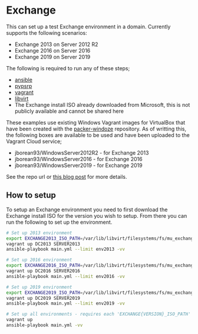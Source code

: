 # Exchange

This can set up a test Exchange environment in a domain. Currently supports the following scenarios:

* Exchange 2013 on Server 2012 R2
* Exchange 2016 on Server 2016
* Exchange 2019 on Server 2019

The following is required to run any of these steps;

* [ansible](https://pypi.org/project/ansible/)
* [pypsrp](https://pypi.org/project/pypsrp/)
* [vagrant](https://www.vagrantup.com/)
* [libvirt](https://libvirt.org/)
* The Exchange install ISO already downloaded from Microsoft, this is not publicly available and cannot be shared here

These examples use existing Windows Vagrant images for VirtualBox that have been created with the
[packer-windoze](https://github.com/jborean93/packer-windoze) repository. As of writting this, the following boxes are
available to be used and have been uploaded to the Vagrant Cloud service;

* jborean93/WindowsServer2012R2 - for Exchange 2013
* jborean93/WindowsServer2016 - for Exchange 2016
* jborean93/WindowsServer2019 - for Exchange 2019

See the repo url or [this blog post](http://www.bloggingforlogging.com/2017/11/23/using-packer-to-create-windows-images/)
for more details.


## How to setup

To setup an Exchange environment you need to first download the Exchange install ISO for the version you wish to setup.
From there you can run the following to set up the environment.

```bash
# Set up 2013 environment
export EXCHANGE2013_ISO_PATH=/var/lib/libvirt/filesystems/fs/mu_exchange_server_2013_with_sp1_x64_dvd_4059293.iso
vagrant up DC2013 SERVER2013
ansible-playbook main.yml --limit env2013 -vv

# Set up 2016 environment
export EXCHANGE2016_ISO_PATH=/var/lib/libvirt/filesystems/fs/mu_exchange_server_2016_cumulative_update_16_x64_dvd_fc6f65ae.iso
vagrant up DC2016 SERVER2016
ansible-playbook main.yml --limit env2016 -vv

# Set up 2019 environment
export EXCHANGE2019_ISO_PATH=/var/lib/libvirt/filesystems/fs/mu_exchange_server_2019_cumulative_update_5_x64_dvd_36df3aaf.iso
vagrant up DC2019 SERVER2019
ansible-playbook main.yml --limit env2019 -vv

# Set up all environments - requires each 'EXCHANGE{VERSION}_ISO_PATH' env var to be set
vagrant up
ansible-playbook main.yml -vv
```
